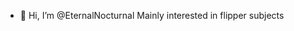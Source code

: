 - 👋 Hi, I’m @EternalNocturnal
Mainly interested in flipper subjects


<!---
EternalNocturnal/EternalNocturnal is a ✨ special ✨ repository because its `README.md` (this file) appears on your GitHub profile.
You can click the Preview link to take a look at your changes.
--->
